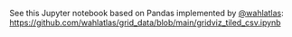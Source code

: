 
See this Jupyter notebook based on Pandas implemented by [@wahlatlas](https://github.com/wahlatlas):
https://github.com/wahlatlas/grid_data/blob/main/gridviz_tiled_csv.ipynb

